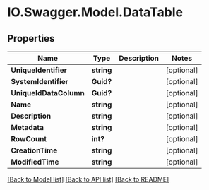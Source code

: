 # IO.Swagger.Model.DataTable
## Properties

Name | Type | Description | Notes
------------ | ------------- | ------------- | -------------
**UniqueIdentifier** | **string** |  | [optional] 
**SystemIdentifier** | **Guid?** |  | [optional] 
**UniqueIdDataColumn** | **Guid?** |  | [optional] 
**Name** | **string** |  | [optional] 
**Description** | **string** |  | [optional] 
**Metadata** | **string** |  | [optional] 
**RowCount** | **int?** |  | [optional] 
**CreationTime** | **string** |  | [optional] 
**ModifiedTime** | **string** |  | [optional] 

[[Back to Model list]](../README.md#documentation-for-models) [[Back to API list]](../README.md#documentation-for-api-endpoints) [[Back to README]](../README.md)

